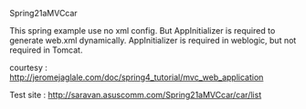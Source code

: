 Spring21aMVCcar


This spring example use no xml config. 
But AppInitializer is required to generate web.xml dynamically.
AppInitializer is required in weblogic, but not required in Tomcat.
 

courtesy : http://jeromejaglale.com/doc/spring4_tutorial/mvc_web_application

Test site : http://saravan.asuscomm.com/Spring21aMVCcar/car/list


